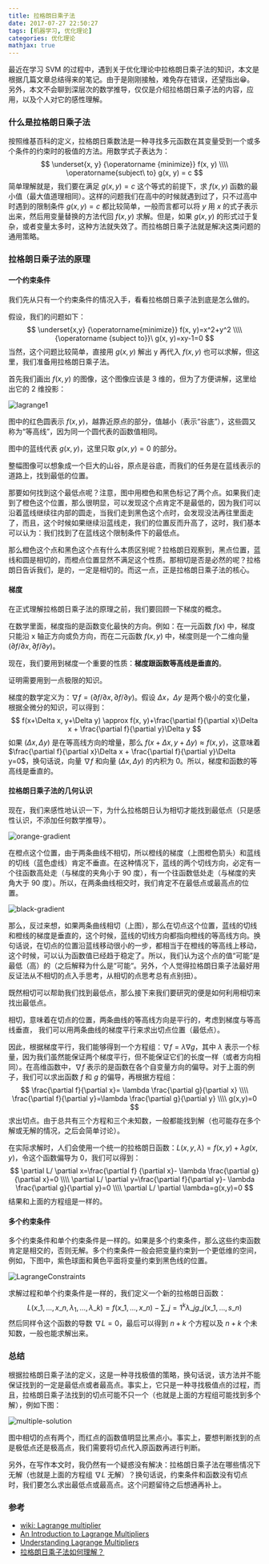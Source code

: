 ```yaml
---
title: 拉格朗日乘子法
date: 2017-07-27 22:50:27
tags: [机器学习, 优化理论]
categories: 优化理论
mathjax: true
---
```


最近在学习 SVM 的过程中，遇到关于优化理论中拉格朗日乘子法的知识，本文是根据几篇文章总结得来的笔记。由于是刚刚接触，难免存在错误，还望指出😁。另外，本文不会聊到深层次的数学推导，仅仅是介绍拉格朗日乘子法的内容，应用，以及个人对它的感性理解。

### 什么是拉格朗日乘子法

按照维基百科的定义，拉格朗日乘数法是一种寻找多元函数在其变量受到一个或多个条件的约束时的极值的方法。用数学式子表达为：
$$
\underset{x, y} {\operatorname {minimize}} f(x, y)   \\\\
\operatorname{subject\ to}  g(x, y) = c
$$
简单理解就是，我们要在满足 $g(x, y)=c$ 这个等式的前提下，求 $f(x, y)$ 函数的最小值（最大值道理相同）。这样的问题我们在高中的时候就遇到过了，只不过高中时遇到的限制条件 $g(x, y)=c$ 都比较简单，一般而言都可以将 $y$ 用 $x$ 的式子表示出来，然后用变量替换的方法代回  $f(x, y)$ 求解。但是，如果 $g(x, y)$ 的形式过于复杂，或者变量太多时，这种方法就失效了。而拉格朗日乘子法就是解决这类问题的通用策略。

<!--more-->

### 拉格朗日乘子法的原理

#### 一个约束条件

我们先从只有一个约束条件的情况入手，看看拉格朗日乘子法到底是怎么做的。

假设，我们的问题如下：
$$
\underset{x,y} {\operatorname{minimize}} f(x, y)=x^2+y^2 \\\\
{\operatorname {subject to}}\ g(x, y)=xy-1=0
$$
当然，这个问题比较简单，直接用 $g(x, y)$ 解出 y 再代入 $f(x, y)$ 也可以求解，但这里，我们准备用拉格朗日乘子法。

首先我们画出 $f(x, y)$ 的图像，这个图像应该是 3 维的，但为了方便讲解，这里给出它的 2 维投影：

![lagrange1](/images/2017-7-27/lagrange1.png)

图中的红色圆表示 $f(x, y)$，越靠近原点的部分，值越小（表示“谷底”），这些圆又称为“等高线”，因为同一个圆代表的函数值相同。

图中的蓝线代表 $g(x, y)$，这里只取 $g(x, y)=0$ 的部分。

整幅图像可以想象成一个巨大的山谷，原点是谷底，而我们的任务是在蓝线表示的道路上，找到最低的位置。

那要如何找到这个最低点呢？注意，图中用橙色和黑色标记了两个点。如果我们走到了橙色这个位置，那么很明显，可以发现这个点肯定不是最低的，因为我们可以沿着蓝线继续往内部的圆走，当我们走到黑色这个点时，会发现没法再往里面走了，而且，这个时候如果继续沿蓝线走，我们的位置反而升高了，这时，我们基本可以认为：我们找到了在蓝线这个限制条件下的最低点。

那么橙色这个点和黑色这个点有什么本质区别呢？拉格朗日观察到，黑点位置，蓝线和圆是相切的，而橙点位置显然不满足这个性质。那相切是否是必然的呢？拉格朗日告诉我们，是的，一定是相切的。而这一点，正是拉格朗日乘子法的核心。

#### 梯度

在正式理解拉格朗日乘子法的原理之前，我们要回顾一下梯度的概念。

在数学里面，梯度指的是函数变化最快的方向。例如：在一元函数 $f(x)$ 中，梯度只能沿 x 轴正方向或负方向，而在二元函数 $f(x,y)$ 中，梯度则是一个二维向量 $(\partial f/\partial x,\partial f/\partial y)$。

现在，我们要用到梯度一个重要的性质：**梯度跟函数等高线是垂直的**。

证明需要用到一点极限的知识。

梯度的数学定义为：$\nabla f=(\partial f / \partial x, \partial f / \partial y)$。假设 $\Delta x$，$\Delta y$ 是两个极小的变化量，根据全微分的知识，可以得到：
$$
f(x+\Delta x, y+\Delta y) \approx f(x, y)+\frac{\partial f}{\partial x}\Delta x + \frac{\partial f}{\partial y}\Delta y
$$
如果 $(\Delta x, \Delta y)$ 是在等高线方向的增量，那么 $f(x+\Delta x, y+\Delta y) \approx f(x, y)$，这意味着 $\frac{\partial f}{\partial x}\Delta x + \frac{\partial f}{\partial y}\Delta y=0$，换句话说，向量 $\nabla f$ 和向量 $(\Delta x, \Delta y)$ 的内积为 0。所以，梯度和函数的等高线是垂直的。

#### 拉格朗日乘子法的几何认识

现在，我们来感性地认识一下，为什么拉格朗日认为相切才能找到最低点（只是感性认识，不添加任何数学推导）。

![orange-gradient](/images/2017-7-27/orange-gradient.png)

在橙点这个位置，由于两条曲线不相切，所以橙线的梯度（上图橙色箭头）和蓝线的切线（蓝色虚线）肯定不垂直。在这种情况下，蓝线的两个切线方向，必定有一个往函数高处走（与梯度的夹角小于 90 度），有一个往函数低处走（与梯度的夹角大于 90 度）。所以，在两条曲线相交时，我们肯定不在最低点或最高点的位置。

![black-gradient](/images/2017-7-27/black-gradient.png)

那么，反过来想，如果两条曲线相切（上图），那么在切点这个位置，蓝线的切线和橙线的梯度是垂直的，这个时候，蓝线的切线方向都指向橙线的等高线方向。换句话说，在切点的位置沿蓝线移动很小的一步，都相当于在橙线的等高线上移动，这个时候，可以认为函数值已经趋于稳定了。所以，我们认为这个点的值“可能”是最低（高）的（之后解释为什么是“可能“。另外，个人觉得拉格朗日乘子法最好用反证法从不相切的点入手思考，从相切的点思考总有点别扭）。

既然相切可以帮助我们找到最低点，那么接下来我们要研究的便是如何利用相切来找出最低点。

相切，意味着在切点的位置，两条曲线的等高线方向是平行的，考虑到梯度与等高线垂直， 我们可以用两条曲线的梯度平行来求出切点位置（最低点）。

因此，根据梯度平行，我们能够得到一个方程组：$\nabla f = \lambda \nabla g$，其中 $\lambda$ 表示一个标量，因为我们虽然能保证两个梯度平行，但不能保证它们的长度一样（或者方向相同）。在高维函数中，$\nabla f$ 表示的是函数在各个自变量方向的偏导。对于上面的例子，我们可以求出函数 $f$ 和 $g$ 的偏导，再根据方程组：
$$
\frac{\partial f}{\partial x}= \lambda \frac{\partial g}{\partial x} \\\\
\frac{\partial f}{\partial y}=\lambda \frac{\partial g}{\partial y}   \\\\
g(x,y)=0
$$
求出切点。由于总共有三个方程和三个未知数，一般都能找到解（也可能存在多个解或无解的情况，之后会简单讨论）。

在实际求解时，人们会使用一个统一的拉格朗日函数：$L(x,y,\lambda)=f(x,y)+\lambda g(x,y)$，令这个函数偏导为 0，我们可以得到：
$$
\partial L/ \partial x=\frac{\partial f} {\partial x}- \lambda \frac{\partial g}{\partial x}=0   \\\\
\partial L/ \partial y=\frac{\partial f}{\partial y}- \lambda \frac{\partial g}{\partial y}=0  \\\\
\partial L/ \partial \lambda=g(x,y)=0
$$
结果和上面的方程组是一样的。

#### 多个约束条件

多个约束条件和单个约束条件是一样的。如果是多个约束条件，那么这些约束函数肯定是相交的，否则无解。多个约束条件一般会把变量约束到一个更低维的空间，例如，下图中，紫色球面和黄色平面将变量约束到黑色线的位置。

![LagrangeConstraints](/images/2017-7-27/LagrangeConstraints.jpg)

求解过程和单个约束条件是一样的，我们定义一个新的拉格朗日函数：
$$
L(x\_1,\dots,x\_n,\lambda_1,\dots,\lambda\_k)=f(x\_1,\dots,x\_n)-\sum\_{j=1}^k{\lambda\_j g\_j(x\_1,\dots,s\_n)}
$$
然后同样令这个函数的导数 $\nabla L=0$，最后可以得到 $n+k$ 个方程以及 $n+k$ 个未知数，一般也能求解出来。

### 总结

根据拉格朗日乘子法的定义，这是一种寻找极值的策略，换句话说，该方法并不能保证找到的一定是最低点或者最高点。事实上，它只是一种寻找极值点的过程，而且，拉格朗日乘子法找到的切点可能不只一个（也就是上面的方程组可能找到多个解），例如下图：

![multiple-solution](/images/2017-7-27/multiple-solution.jpg)

图中相切的点有两个，而红点的函数值明显比黑点小。事实上，要想判断找到的点是极低点还是极高点，我们需要将切点代入原函数再进行判断。

另外，在写作本文时，我仍然有一个疑惑没有解决：拉格朗日乘子法在哪些情况下无解（也就是上面的方程组 $\nabla L$ 无解）？换句话说，约束条件和函数没有切点时，我们要怎么求出最低点或最高点。这个问题留待之后想通再补上。

### 参考

+ [wiki: Lagrange multiplier](https://en.wikipedia.org/wiki/Lagrange_multiplier)
+ [An Introduction to Lagrange Multipliers](http://www.slimy.com/~steuard/teaching/tutorials/Lagrange.html)
+ [Understanding Lagrange Multipliers](https://danstronger.wordpress.com/2015/08/08/lagrange-multipliers/)
+ [拉格朗日乘子法如何理解？](https://www.zhihu.com/question/38586401/answer/134473412)




